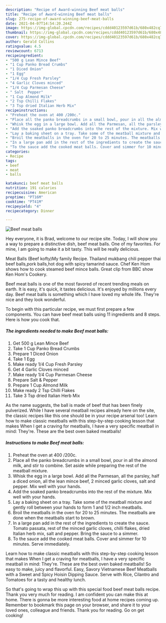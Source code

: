 ```yaml
---
description: "Recipe of Award-winning Beef meat balls"
title: "Recipe of Award-winning Beef meat balls"
slug: 275-recipe-of-award-winning-beef-meat-balls
date: 2021-04-07T14:54:20.244Z
image: https://img-global.cpcdn.com/recipes/cddd40123597d61b/680x482cq70/beef-meat-balls-recipe-main-photo.jpg
thumbnail: https://img-global.cpcdn.com/recipes/cddd40123597d61b/680x482cq70/beef-meat-balls-recipe-main-photo.jpg
cover: https://img-global.cpcdn.com/recipes/cddd40123597d61b/680x482cq70/beef-meat-balls-recipe-main-photo.jpg
author: Gerald Collins
ratingvalue: 4.5
reviewcount: 6713
recipeingredient:
- "500 g Lean Mince Beef"
- "1 Cup Panko Bread Crumbs"
- "1 Diced Onion"
- "1 Egg"
- "1/4 Cup Fresh Parsley"
- "4 Garlic Cloves minced"
- "1/4 Cup Parmesan Cheese"
- " Salt  Pepper"
- "1 Cup Almond Milk"
- "2 Tsp Chilli Flakes"
- "3 Tsp dried Italian Herb Mix"
recipeinstructions:
- "Preheat the oven at 400 /200c."
- "Place all the panko breadcrumbs in a small bowl, pour in all the almond milk, and stir to combine. Set aside while preparing the rest of the meatball mixture."
- "Whisk the egg in a large bowl. Add all the Parmesan, all the parsley, half a diced onion, all the lean mince beef, 2 minced garlic cloves, salt and pepper. Mix well with your hands."
- "Add the soaked panko breadcrumbs into the rest of the mixture. Mix well with your hands."
- "Lay a baking sheet on a tray. Take some of the meatball mixture and gently roll between your hands to form 1 and 1/2 inch meatballs."
- "Broil the meatballs in the oven for 20 to 25 minutes. The meatballs are done when the meatballs start to brown."
- "In a large pan add in the rest of the ingredients to create the sauce. Tomato passata, rest of the minced garlic cloves, chilli flakes, dried Italian herb mix, salt and pepper. Bring the sauce to a simmer."
- "To the sauce add the cooked meat balls. Cover and simmer for 10 minutes. Serve immediately."
categories:
- Recipe
tags:
- beef
- meat
- balls

katakunci: beef meat balls 
nutrition: 191 calories
recipecuisine: American
preptime: "PT16M"
cooktime: "PT41M"
recipeyield: "4"
recipecategory: Dinner

---
```



![Beef meat balls](https://img-global.cpcdn.com/recipes/cddd40123597d61b/680x482cq70/beef-meat-balls-recipe-main-photo.jpg)

Hey everyone, it is Brad, welcome to our recipe site. Today, I will show you a way to prepare a distinctive dish, beef meat balls. One of my favorites. For mine, I am going to make it a bit tasty. This will be really delicious.

Meat Balls (Beef kofty)My family Recipe. Thailand mukbang chili pepper thai beef balls,pork balls,hot dog with spicy tamarind sauce. Chef Ken Hom shows how to cook steamed beef mince balls. Great clip from BBC show Ken Hom&#39;s Cookery.

Beef meat balls is one of the most favored of recent trending meals on earth. It is easy, it's quick, it tastes delicious. It's enjoyed by millions every day. Beef meat balls is something which I have loved my whole life. They're nice and they look wonderful.


To begin with this particular recipe, we must first prepare a few components. You can have beef meat balls using 11 ingredients and 8 steps. Here is how you cook that.

<!--inarticleads1-->

##### The ingredients needed to make Beef meat balls:

1. Get 500 g Lean Mince Beef
1. Take 1 Cup Panko Bread Crumbs
1. Prepare 1 Diced Onion
1. Take 1 Egg
1. Make ready 1/4 Cup Fresh Parsley
1. Get 4 Garlic Cloves minced
1. Make ready 1/4 Cup Parmesan Cheese
1. Prepare  Salt &amp; Pepper
1. Prepare 1 Cup Almond Milk
1. Make ready 2 Tsp Chilli Flakes
1. Take 3 Tsp dried Italian Herb Mix


As the name suggests, the ball is made of beef that has been finely pulverized. While I have several meatball recipes already here on the site, the classic recipes like this one should be in your recipe arsenal too! Learn how to make classic meatballs with this step-by-step cooking lesson that makes When I get a craving for meatballs, I have a very specific meatball in mind: They&#39;re. These are the best oven baked meatballs! 

<!--inarticleads2-->

##### Instructions to make Beef meat balls:

1. Preheat the oven at 400 /200c.
1. Place all the panko breadcrumbs in a small bowl, pour in all the almond milk, and stir to combine. Set aside while preparing the rest of the meatball mixture.
1. Whisk the egg in a large bowl. Add all the Parmesan, all the parsley, half a diced onion, all the lean mince beef, 2 minced garlic cloves, salt and pepper. Mix well with your hands.
1. Add the soaked panko breadcrumbs into the rest of the mixture. Mix well with your hands.
1. Lay a baking sheet on a tray. Take some of the meatball mixture and gently roll between your hands to form 1 and 1/2 inch meatballs.
1. Broil the meatballs in the oven for 20 to 25 minutes. The meatballs are done when the meatballs start to brown.
1. In a large pan add in the rest of the ingredients to create the sauce. Tomato passata, rest of the minced garlic cloves, chilli flakes, dried Italian herb mix, salt and pepper. Bring the sauce to a simmer.
1. To the sauce add the cooked meat balls. Cover and simmer for 10 minutes. Serve immediately.


Learn how to make classic meatballs with this step-by-step cooking lesson that makes When I get a craving for meatballs, I have a very specific meatball in mind: They&#39;re. These are the best oven baked meatballs! So easy to make, juicy and flavorful. Easy, Savory Vietnamese Beef Meatballs with a Sweet and Spicy Hoisin Dipping Sauce. Serve with Rice, Cilantro and Tomatoes for a tasty and healthy lunch. 

So that's going to wrap this up with this special food beef meat balls recipe. Thank you very much for reading. I am confident you can make this at home. There is gonna be more interesting food at home recipes coming up. Remember to bookmark this page on your browser, and share it to your loved ones, colleague and friends. Thank you for reading. Go on get cooking!

